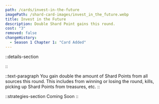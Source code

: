 ```yaml
---
path: /cards/invest-in-the-future
imagePath: /shard-card-images/invest_in_the_future.webp
title: Invest in the Future
description: Double Shard Point gains this round.
cost: "3"
removed: false
changeHistory:
  - Season 1 Chapter 1: "Card Added"
---
```


::details-section

::

::text-paragraph
You gain double the amount of Shard Points from all sources this round. This includes from winning or losing the round, kills, picking up Shard Points from treasures, etc.
::

::strategies-section
Coming Soon
::
